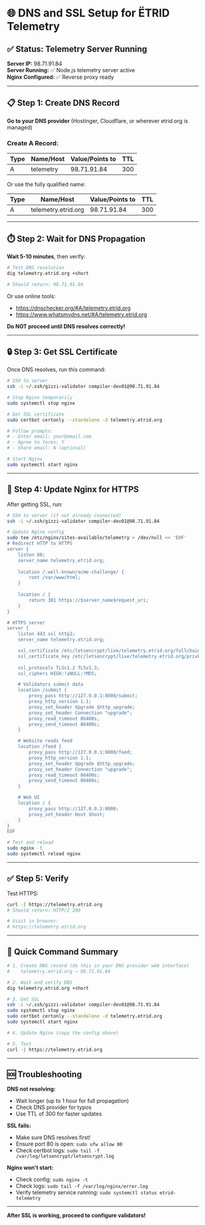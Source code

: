 # 🌐 DNS and SSL Setup for ËTRID Telemetry

## ✅ Status: Telemetry Server Running

**Server IP:** 98.71.91.84  
**Server Running:** ✅ Node.js telemetry server active  
**Nginx Configured:** ✅ Reverse proxy ready  

---

## 📋 Step 1: Create DNS Record

**Go to your DNS provider** (Hostinger, Cloudflare, or wherever etrid.org is managed)

### Create A Record:

| Type | Name/Host | Value/Points to | TTL |
|------|-----------|-----------------|-----|
| A | telemetry | 98.71.91.84 | 300 |

Or use the fully qualified name:

| Type | Name/Host | Value/Points to | TTL |
|------|-----------|-----------------|-----|
| A | telemetry.etrid.org | 98.71.91.84 | 300 |

---

## ⏱️ Step 2: Wait for DNS Propagation

**Wait 5-10 minutes**, then verify:

```bash
# Test DNS resolution
dig telemetry.etrid.org +short

# Should return: 98.71.91.84
```

Or use online tools:
- https://dnschecker.org/#A/telemetry.etrid.org
- https://www.whatsmydns.net/#A/telemetry.etrid.org

**Do NOT proceed until DNS resolves correctly!**

---

## 🔒 Step 3: Get SSL Certificate

Once DNS resolves, run this command:

```bash
# SSH to server
ssh -i ~/.ssh/gizzi-validator compiler-dev01@98.71.91.84

# Stop Nginx temporarily
sudo systemctl stop nginx

# Get SSL certificate
sudo certbot certonly --standalone -d telemetry.etrid.org

# Follow prompts:
# - Enter email: your@email.com
# - Agree to terms: Y
# - Share email: N (optional)

# Start Nginx
sudo systemctl start nginx
```

---

## 🔧 Step 4: Update Nginx for HTTPS

After getting SSL, run:

```bash
# SSH to server (if not already connected)
ssh -i ~/.ssh/gizzi-validator compiler-dev01@98.71.91.84

# Update Nginx config
sudo tee /etc/nginx/sites-available/telemetry > /dev/null << 'EOF'
# Redirect HTTP to HTTPS
server {
    listen 80;
    server_name telemetry.etrid.org;
    
    location /.well-known/acme-challenge/ {
        root /var/www/html;
    }
    
    location / {
        return 301 https://$server_name$request_uri;
    }
}

# HTTPS server
server {
    listen 443 ssl http2;
    server_name telemetry.etrid.org;

    ssl_certificate /etc/letsencrypt/live/telemetry.etrid.org/fullchain.pem;
    ssl_certificate_key /etc/letsencrypt/live/telemetry.etrid.org/privkey.pem;
    
    ssl_protocols TLSv1.2 TLSv1.3;
    ssl_ciphers HIGH:!aNULL:!MD5;

    # Validators submit data
    location /submit {
        proxy_pass http://127.0.0.1:8000/submit;
        proxy_http_version 1.1;
        proxy_set_header Upgrade $http_upgrade;
        proxy_set_header Connection "upgrade";
        proxy_read_timeout 86400s;
        proxy_send_timeout 86400s;
    }

    # Website reads feed
    location /feed {
        proxy_pass http://127.0.0.1:8000/feed;
        proxy_http_version 1.1;
        proxy_set_header Upgrade $http_upgrade;
        proxy_set_header Connection "upgrade";
        proxy_read_timeout 86400s;
        proxy_send_timeout 86400s;
    }

    # Web UI
    location / {
        proxy_pass http://127.0.0.1:8000;
        proxy_set_header Host $host;
    }
}
EOF

# Test and reload
sudo nginx -t
sudo systemctl reload nginx
```

---

## ✅ Step 5: Verify

Test HTTPS:

```bash
curl -I https://telemetry.etrid.org
# Should return: HTTP/2 200

# Visit in browser:
# https://telemetry.etrid.org
```

---

## 📝 Quick Command Summary

```bash
# 1. Create DNS record (do this in your DNS provider web interface)
#    telemetry.etrid.org → 98.71.91.84

# 2. Wait and verify DNS
dig telemetry.etrid.org +short

# 3. Get SSL
ssh -i ~/.ssh/gizzi-validator compiler-dev01@98.71.91.84
sudo systemctl stop nginx
sudo certbot certonly --standalone -d telemetry.etrid.org
sudo systemctl start nginx

# 4. Update Nginx (copy the config above)

# 5. Test
curl -I https://telemetry.etrid.org
```

---

## 🆘 Troubleshooting

**DNS not resolving:**
- Wait longer (up to 1 hour for full propagation)
- Check DNS provider for typos
- Use TTL of 300 for faster updates

**SSL fails:**
- Make sure DNS resolves first!
- Ensure port 80 is open: `sudo ufw allow 80`
- Check certbot logs: `sudo tail -f /var/log/letsencrypt/letsencrypt.log`

**Nginx won't start:**
- Check config: `sudo nginx -t`
- Check logs: `sudo tail -f /var/log/nginx/error.log`
- Verify telemetry service running: `sudo systemctl status etrid-telemetry`

---

**After SSL is working, proceed to configure validators!**
